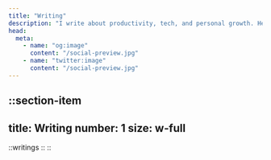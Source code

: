```yaml
---
title: "Writing"
description: "I write about productivity, tech, and personal growth. Here are some of my latest articles."
head:
  meta:
    - name: "og:image"
      content: "/social-preview.jpg"
    - name: "twitter:image"
      content: "/social-preview.jpg"
---
```


::section-item
---
title: Writing
number: 1
size: w-full
---
::writings
::
::
